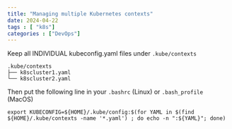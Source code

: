 ```yaml
---
title: "Managing multiple Kubernetes contexts"
date: 2024-04-22
tags : [ "k8s"]
categories : ["DevOps"]
---
```


Keep all INDIVIDUAL kubeconfig.yaml files under `.kube/contexts`

```
.kube/contexts
├── k8scluster1.yaml
└── k8scluster2.yaml
```

Then put the following line in your `.bashrc` (Linux) or `.bash_profile` (MacOS)

```
export KUBECONFIG=${HOME}/.kube/config:$(for YAML in $(find ${HOME}/.kube/contexts -name '*.yaml') ; do echo -n ":${YAML}"; done)
```
<!--more-->